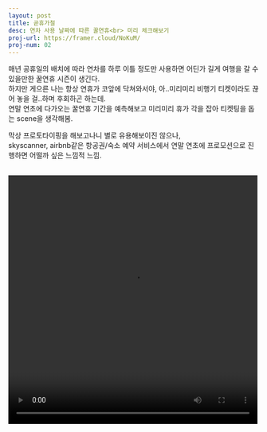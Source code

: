 ```yaml
---
layout: post
title: 곧휴가철
desc: 연차 사용 날짜에 따른 꿀연휴<br> 미리 체크해보기
proj-url: https://framer.cloud/NoKuM/
proj-num: 02
---
```



매년 공휴일의 배치에 따라 연차를 하루 이틀 정도만 사용하면 어딘가 길게 여행을 갈 수 있을만한 꿀연휴 시즌이 생긴다.  
하지만 게으른 나는 항상 연휴가 코앞에 닥쳐와서야, 아..미리미리 비행기 티켓이라도 끊어 놓을 걸..하며 후회하곤 하는데.  
연말 연초에 다가오는 꿀연휴 기간을 예측해보고 미리미리 휴가 각을 잡아 티켓팅을 돕는 scene을 생각해봄.  

막상 프로토타이핑을 해보고나니 별로 유용해보이진 않으나,  
skyscanner, airbnb같은 항공권/숙소 예약 서비스에서 연말 연초에 프로모션으로 진행하면 어떨까 싶은 느낌적 느낌.  
  
<br>  
<video width="500" height="500" autoplay loop>
  <source src="http://sollmo.github.io/video/video_gochoo.mp4" type="video/mp4">
  Your browser does not support the video tag.
</video>


